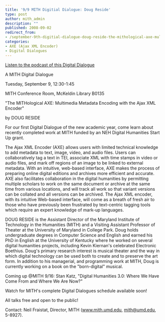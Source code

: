 ```yaml
---
title: '9/9 MITH Digitial Dialogue: Doug Reside'
type: post
author: mith_admin
description: ""
published: 2008-09-02
redirect_from: 
- /september-9th-digitial-dialogue-doug-reside-the-mithological-axe-multimedia-metadata-encoding-with-the-ajax-xml-encoder/
categories:
- AXE (Ajax XML Encoder)
- Digital Dialogues
---
```

[Listen to the podcast of this Digital Dialogue](http://web.archive.org/web/20111121231708/http://mith.umd.edu/programs/digitaldialogue/mp3/dougdigdial.mp3)

A MITH Digital Dialogue

Tuesday, September 9, 12:30-1:45

MITH Conference Room, McKeldin Library B0135

"The MITHological AXE: Multimedia Metadata Encoding with the Ajax XML Encoder"

by DOUG RESIDE

For our first Digital Dialogue of the new academic year, come learn about recently completed work at MITH funded by an NEH Digital Humanities Start Up grant.

The Ajax XML Encoder (AXE) allows users with limited technical knowledge to add metadata to text, image, video, and audio files. Users can collaboratively tag a text in TEI, associate XML with time stamps in video or audio files, and mark off regions of an image to be linked to external metadata. With an intuitive, web-based interface, AXE makes the process of preparing online digital editions and archives more efficient and accurate. AXE also facilitates collaboration in the digital humanities by permitting multiple scholars to work on the same document or archive at the same time from various locations, and will track all work so that variant versions can be collated and all versions can be archived. The Ajax XML encoder, with its intuitive Web-based interface, will come as a breath of fresh air to those who have previously been frustrated by text-centric tagging tools which require an expert knowledge of mark-up languages.

DOUG RESIDE is the Assistant Director of the Maryland Institute of Technology in the Humanities (MITH) and a Visiting Assistant Professor of Theater at the University of Maryland in College Park. Doug holds undergraduate degrees in Computer Science and English and earned his PhD in English at the University of Kentucky where he worked on several digital humanities projects, including Kevin Kiernan's celebrated Electronic Boethius. Doug's primary research interest is musical theater and the way in which digital technology can be used both to create and to preserve the art form. In addition to his managerial, and programming work at MITH, Doug is currently working on a book on the "born-digital" musical.

Coming up @MITH 9/16: Stan Katz, "Digital Humanities 3.0: Where We Have Come From and Where We Are Now?"

Watch for MITH's complete Digital Dialogues schedule available soon!

All talks free and open to the public!

Contact: Neil Fraistat, Director, MITH (www.mith.umd.edu, mith@umd.edu, 5-8927).
